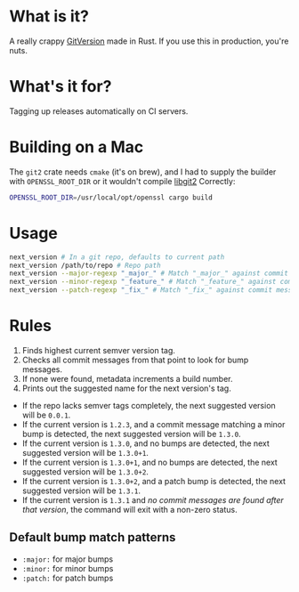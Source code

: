 # What is it?

A really crappy [GitVersion](https://github.com/GitTools/GitVersion) made in Rust. If you use this in production, you're nuts.

# What's it for?

Tagging up releases automatically on CI servers.

# Building on a Mac

The `git2` crate needs `cmake` (it's on brew), and I had to supply the builder with `OPENSSL_ROOT_DIR` or it wouldn't compile [libgit2](https://github.com/libgit2/libgit2) Correctly:

````sh
OPENSSL_ROOT_DIR=/usr/local/opt/openssl cargo build
````

# Usage

````sh
next_version # In a git repo, defaults to current path
next_version /path/to/repo # Repo path
next_version --major-regexp "_major_" # Match "_major_" against commit messages for major bumps
next_version --minor-regexp "_feature_" # Match "_feature_" against commit messages for minor bumps
next_version --patch-regexp "_fix_" # Match "_fix_" against commit messages for patch bumps
````

# Rules

1. Finds highest current semver version tag.
2. Checks all commit messages from that point to look for bump messages.
3. If none were found, metadata increments a build number.
4. Prints out the suggested name for the next version's tag.

* If the repo lacks semver tags completely, the next suggested version will be `0.0.1`.
* If the current version is `1.2.3`, and a commit message matching a minor bump is detected, the next suggested version will be `1.3.0`.
* If the current version is `1.3.0`, and no bumps are detected, the next suggested version will be `1.3.0+1`.
* If the current version is `1.3.0+1`, and no bumps are detected, the next suggested version will be `1.3.0+2`.
* If the current version is `1.3.0+2`, and a patch bump is detected, the next suggested version will be `1.3.1`.
* If the current version is `1.3.1` and _no commit messages are found after that version_, the command will exit with a non-zero status.

## Default bump match patterns

* `:major:` for major bumps
* `:minor:` for minor bumps
* `:patch:` for patch bumps
